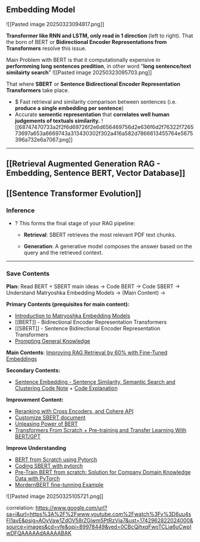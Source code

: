 ## Embedding Model
![[Pasted image 20250323094817.png]]
 
**Transformer like RNN and LSTM, only read in 1 direction** (left to right). That the born of BERT or **Bidirectional Encoder Representations from Transformers** resolve this issue. 

Main Problem with BERT is that it computationally expensive in **performming long sentences predition**, in other word "**long sentence/text similairty search**"
![[Pasted image 20250323095703.png]]

That where **SBERT** or **Sentence Bidirectional Encoder Representation Transformers** take place. 
+ $ Fast retrieval and similarity comparison between sentences (i.e. **produce a single embedding per sentence**)
+ Accurate **sementic representation** that **correlates well human judgements of textuals similarity.**
![[68747470733a2f2f6d69726f2e6d656469756d2e636f6d2f76322f726573697a653a6669743a313430302f302a416a582d7866613455764e5675396a732e6a7067.png]]

---
## [[Retrieval Augmented Generation RAG - Embedding, Sentence BERT, Vector Database]] 
## [[Sentence Transformer Evolution]]

### Inference
+ ? This forms the final stage of your RAG pipeline:
	- **Retrieval**: SBERT retrieves the most relevant PDF text chunks.
	    
	- **Generation**: A generative model composes the answer based on the query and the retrieved context.

---
### Save Contents
**Plan:** Read BERT + SBERT main ideas -> Code BERT -> Code SBERT -> Understand Matryoshka Embedding Models -> (Main Content) ->   

**Primary Contents (prequisites for main content):**
+ [Introduction to Matryoshka Embedding Models](https://huggingface.co/blog/matryoshka)
+ [[BERT]] - Bidirectional Encoder Representation Transformers
+ [[SBERT]] - Sentence Bidirectional Encoder Representation Transformers
+ [Prompting General Knowledge](https://huyenchip.com/2024/01/16/sampling.html)


**Main Contents**: [Improving RAG Retrieval by 60% with Fine-Tuned Embeddings](https://www.youtube.com/watch?v=v28Pu7hsJ0s)

**Secondary Contents:** 
+ [Sentence Embedding - Sentence Similarity, Semantic Search and Clustering Code Note](https://github.com/PradipNichite/Youtube-Tutorials/blob/main/Youtube_Course_Sentence_Transformers.ipynb) + [Code Explanation](https://www.youtube.com/watch?v=OlhNZg4gOvA)

**Improvement Content:**
+ [Reranking with Cross Encoders, and Cohere API](https://www.youtube.com/watch?v=ZFbaA9eM0uo)
+ [Customize SBERT document](https://sbert.net/docs/sentence_transformer/training_overview.html#trainer)
+ [Unleasing Power of BERT](https://arize.com/blog-course/unleashing-bert-transformer-model-nlp/)
+ [Transformers From Scratch + Pre-training and Transfer Learning With BERT/GPT](https://youtu.be/acxqoltilME?si=cXNSpTwz5NR2M7HO)

**Improve Understanding**
+ [BERT from Scratch using Pytorch](https://www.youtube.com/watch?v=v5cyVwAXR1I)
+ [Coding SBERT with pytorch](https://www.youtube.com/results?search_query=Coding+BERT+from+scratch)
+ [Pre-Train BERT from scratch: Solution for Company Domain Knowledge Data with  PyTorch](https://www.youtube.com/watch?v=IcrN_L2w0_Y)
+ [MordernBERT fine-tunning Example](https://colab.research.google.com/drive/1iWIruk02fGib9RZWdS51SJStIrHx4hMK?usp=sharing#scrollTo=Kphi220PlmDb)


![[Pasted image 20250325105721.png]]

correlation: https://www.google.com/url?sa=i&url=https%3A%2F%2Fwww.youtube.com%2Fwatch%3Fv%3D6uu4sFl1avE&psig=AOvVaw1ZdOV58rZGiwm5PtRzVja7&ust=1742962822024000&source=images&cd=vfe&opi=89978449&ved=0CBcQjhxqFwoTCLia6uCwpIwDFQAAAAAdAAAAABAK

